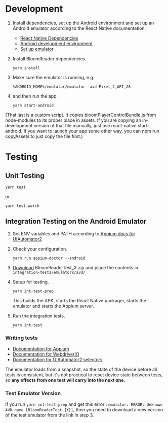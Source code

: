 # Development

1. Install dependencies, set up the Android environment and set up an Android emulator according to the React Native documentation:

   - [React Native Dependencies](https://facebook.github.io/react-native/docs/getting-started#installing-dependencies-3)
   - [Android development environment](https://facebook.github.io/react-native/docs/getting-started#android-development-environment)
   - [Set up emulator](https://facebook.github.io/react-native/docs/getting-started#preparing-the-android-device)

2. Install BloomReader dependencies.

   `yarn install`

3. Make sure the emulator is running, e.g.

   `%ANDROID_HOME%/emulator/emulator -avd Pixel_2_API_28`

4. and then run the app.

   `yarn start-android`

(That last is a custom script. It copies bloomPlayerControlBundle.js from node-modules to its proper
place in assets. If you are copying an in-development version of that file manually, just use react-native start-android. If you want to launch your app some other way, you can npm run copyAssets to just copy the file first.)

# Testing

## Unit Testing

`yarn test`

or

`yarn test-watch`

## Integration Testing on the Android Emulator

1. Set ENV variables and PATH according to [Appium docs for UIAutomator2](http://appium.io/docs/en/drivers/android-uiautomator2/index.html#basic-setup)

2. Check your configuration.

   `yarn run appium-doctor --android`

3. [Download](https://drive.google.com/drive/folders/1K0RsdmvvNHvlVeDpAiNY48cjOKw6hwI1?usp=sharing) BloomReaderTest_X.zip and place the contents in `integration-tests/emulators/avd/`

4. Setup for testing.

   `yarn int-test-prep`

   This builds the APK, starts the React Native packager, starts the emulator and starts the Appium server.

5. Run the integration tests.

   `yarn int-test`

### Writing tests

- [Documentation for Appium](http://appium.io/docs/en/about-appium/intro/)
- [Documentation for WebdriverIO](https://webdriver.io/docs/selectors.html#mobile-selectors)
- [Documentation for UIAutomator2 selectors](https://developer.android.com/reference/android/support/test/uiautomator/UiSelector.html)

The emulator loads from a snapshot, so the state of the device before all tests is consistent, but it's not practical to reset device state between tests, so **any effects from one test will carry into the next one.**

### Test Emulator Version

If you run `yarn int-test-prep` and get this error : `emulator: ERROR: Unknown AVD name [BloomReaderTest_{X}]`, then you need to download a new version of the test emulator from the link in step 3.
